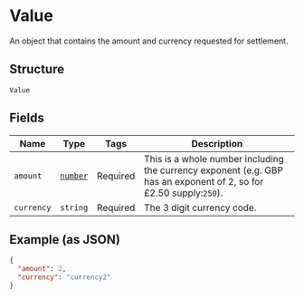 
# Value

An object that contains the amount and currency requested for settlement.

## Structure

`Value`

## Fields

| Name | Type | Tags | Description |
|  --- | --- | --- | --- |
| `amount` | [`number`](../../doc/models/number.md) | Required | This is a whole number including the currency exponent (e.g. GBP has an exponent of 2, so for £2.50 supply:`250`). |
| `currency` | `string` | Required | The 3 digit currency code. |

## Example (as JSON)

```json
{
  "amount": 2,
  "currency": "currency2"
}
```

